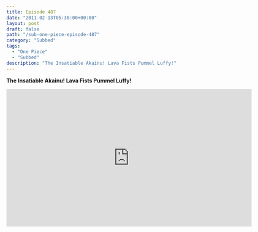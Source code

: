```yaml
---
title: Episode 487
date: "2011-02-13T05:30:00+00:00"
layout: post
draft: false
path: "/sub-one-piece-episode-487"
category: "Subbed"
tags:
  - "One Piece"
  - "Subbed"
description: "The Insatiable Akainu! Lava Fists Pummel Luffy!"
---
```


**The Insatiable Akainu! Lava Fists Pummel Luffy!**

<iframe width="640" height="360" src="https://www.rapidvideo.com/e/G6FRPEYIWO" frameborder="0" marginwidth=0 marginheight=0 scrolling=no allowfullscreen></iframe>

